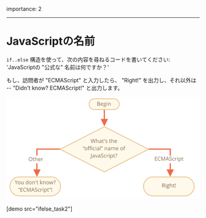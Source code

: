 importance: 2

---

# JavaScriptの名前

`if..else` 構造を使って、次の内容を尋ねるコードを書いてください: 'JavaScriptの "公式な" 名前は何ですか？'

もし、訪問者が "ECMAScript" と入力したら、 "Right!" を出力し、それ以外は -- "Didn't know? ECMAScript!" と出力します。

![](ifelse_task2.svg)

[demo src="ifelse_task2"]
